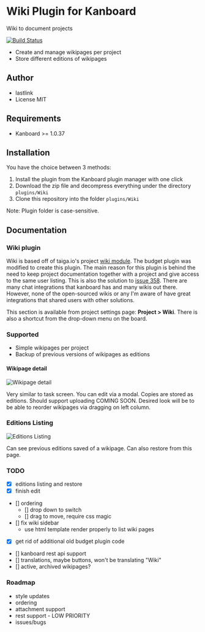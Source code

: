 Wiki Plugin for Kanboard
==============================

Wiki to document projects

[![Build Status](https://travis-ci.org/kanboard/plugin-wiki.svg?branch=master)](https://travis-ci.org/kanboard/plugin-wiki)

- Create and manage wikipages per project
- Store different editions of wikipages

Author
------

- lastlink
- License MIT

Requirements
------------

- Kanboard >= 1.0.37

Installation
------------

You have the choice between 3 methods:

1. Install the plugin from the Kanboard plugin manager with one click
2. Download the zip file and decompress everything under the directory `plugins/Wiki`
3. Clone this repository into the folder `plugins/Wiki`

Note: Plugin folder is case-sensitive.

Documentation
-------------

### Wiki plugin

Wiki is based off of taiga.io's project [wiki module](https://taiga.pm/the-wiki-module/). The budget plugin was modified to create this plugin. The main reason for this plugin is behind the need to keep project documentation together with a project and give access to the same user listing. This is also the solution to [issue 358](https://github.com/kanboard/kanboard/issues/358). There are many chat integrations that kanboard has and many wikis out there. However, none of the open-sourced wikis or any I'm aware of have great integrations that shared users with other solutions.

This section is available from project settings page: **Project > Wiki**. There is also a shortcut from the drop-down menu on the board.

### Supported

* Simple wikipages per project
* Backup of previous versions of wikipages as editions

#### Wikipage detail

![Wikipage detail](https://github.com/funktechno/kanboard-plugin-wiki/blob/master/Asset/images/wikipage.png)

Very similar to task screen. You can edit via a modal. Copies are stored as editions. Should support uploading COMING SOON. Desired look will be to be able to reorder wikipages via dragging on left column.

### Editions Listing

![Editions Listing](https://github.com/funktechno/kanboard-plugin-wiki/blob/master/Asset/images/editionslisting.png)

Can see previous editions saved of a wikipage. Can also restore from this page.

### TODO
* [x] editions listing and restore
* [x] finish edit
* [] ordering
    * [] drop down to switch
    * [] drag to move, require css magic
* [] fix wiki sidebar
    * use html template render properly to list wiki pages
* [x] get rid of additional old budget plugin code
* [] kanboard rest api support
* [] translations, maybe buttons, won't be translating "Wiki"
* [] active, archived wikipages?

### Roadmap
* style updates
* ordering
* attachment support
* rest support - LOW PRIORITY
* issues/bugs